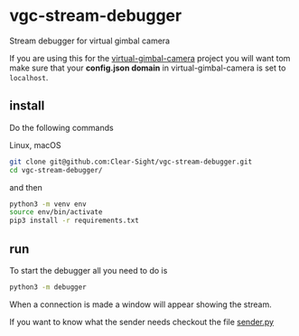 # vgc-stream-debugger
Stream debugger for virtual gimbal camera

If you are using this for the [virtual-gimbal-camera](https://github.com/Clear-Sight/virtual-gimbal-camera) project you will want tom make sure that your **config.json domain** in virtual-gimbal-camera is set to `localhost`.

## install

Do the following commands

Linux, macOS
```bash
git clone git@github.com:Clear-Sight/vgc-stream-debugger.git
cd vgc-stream-debugger/
```
and then
```bash
python3 -m venv env
source env/bin/activate
pip3 install -r requirements.txt
```

## run

To start the debugger all you need to do is

```bash
python3 -m debugger
```

When a connection is made a window will appear showing the stream.

If you want to know what the sender needs checkout the file [sender.py](debugger/sender.py)
